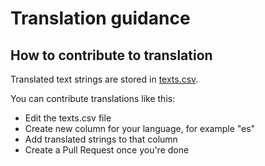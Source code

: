 # Translation guidance

## How to contribute to translation

Translated text strings are stored in [texts.csv](https://github.com/Praytic/youtd2/blob/main/data/texts.csv).

You can contribute translations like this:
- Edit the texts.csv file
- Create new column for your language, for example "es"
- Add translated strings to that column
- Create a Pull Request once you're done
